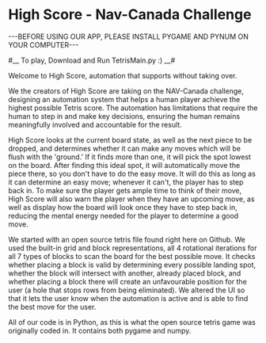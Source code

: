 # High Score - Nav-Canada Challenge

---BEFORE USING OUR APP, PLEASE INSTALL PYGAME AND PYNUM ON YOUR COMPUTER---


#__ To play, Download and Run TetrisMain.py :) __#


Welcome to High Score, automation that supports without taking over. 

We the creators of High Score are taking on the NAV-Canada challenge, designing an automation system that helps a human player achieve the highest possible Tetris score. The automation has limitations that require the human to step in and make key decisions, ensuring the human remains meaningfully involved and accountable for the result.

High Score looks at the current board state, as well as the next piece to be dropped, and determines whether it can make any moves which will be flush with the 'ground.' If it finds more than one, it will pick the spot lowest on the board. After finding this ideal spot, it will automatically move the piece there, so you don't have to do the easy move. It will do this as long as it can determine an easy move; whenever it can't, the player has to step back in. To make sure the player gets ample time to think of their move, High Score will also warn the player when they have an upcoming move, as well as display how the board will look once they have to step back in, reducing the mental energy needed for the player to determine a good move. 

We started with an open source tetris file found right here on Github. We used the built-in grid and block representations, all 4 rotational iterations for all 7 types of blocks to scan the board for the best possible move. It checks whether placing a block is valid by determining every possible landing spot, whether the block will intersect with another, already placed block, and whether placing a block there will create an unfavourable position for the user (a hole that stops rows from being eliminated). We altered the UI so that it lets the user know when the automation is active and is able to find the best move for the user. 

All of our code is in Python, as this is what the open source tetris game was originally coded in. It contains both pygame and numpy. 

